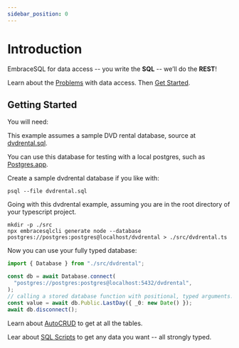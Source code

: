 ```yaml
---
sidebar_position: 0
---
```


# Introduction

EmbraceSQL for data access -- you write the **SQL** -- we’ll do the **REST**!

Learn about the [Problems](./problems.md) with data access. Then [Get Started](#getting-started).

## Getting Started

You will need:

This example assumes a sample DVD rental database, source at [dvdrental.sql](./dvdrental.sql).

You can use this database for testing with a local postgres, such as [Postgres.app](https://postgresapp.com).

Create a sample dvdrental database if you like with:

```shell
psql --file dvdrental.sql
```

Going with this dvdrental example, assuming you are in the root directory
of your typescript project.

```shell
mkdir -p ./src
npx embracesqlcli generate node --database postgres://postgres:postgres@localhost/dvdrental > ./src/dvdrental.ts

```

Now you can use your fully typed database:

```typescript
import { Database } from "./src/dvdrental";

const db = await Database.connect(
  "postgres://postgres:postgres@localhost:5432/dvdrental",
);
// calling a stored database function with positional, typed arguments.
const value = await db.Public.LastDay({ _0: new Date() });
await db.disconnect();
```

Learn about [AutoCRUD](./autocrud.mdx) to get at all the tables.

Lear about [SQL Scripts](./sql.mdx) to get any data you want -- all strongly typed.
